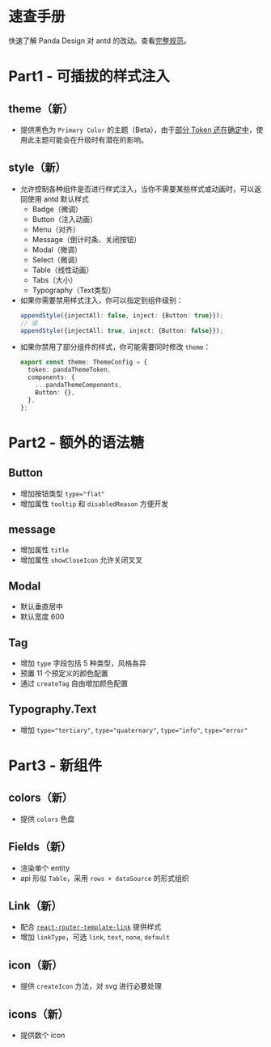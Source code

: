 # 速查手册

快速了解 Panda Design 对 antd 的改动。查看[完整规范](https://panda-design-team.github.io/)。

# Part1 - 可插拔的样式注入

## theme（新）

- 提供黑色为 `Primary Color` 的主题（Beta），由于[部分 Token 还在确定中](https://github.com/ant-design/ant-design/issues/38975)，使用此主题可能会在升级时有潜在的影响。

## style（新）

- 允许控制各种组件是否进行样式注入，当你不需要某些样式或动画时，可以返回使用 antd 默认样式
  - Badge（微调）
  - Button（注入动画）
  - Menu（对齐）
  - Message（倒计时条、关闭按钮）
  - Modal（微调）
  - Select（微调）
  - Table（线性动画）
  - Tabs（大小）
  - Typography（Text类型）
- 如果你需要禁用样式注入，你可以指定到组件级别：
  ```typescript
  appendStyle({injectAll: false, inject: {Button: true}});
  // 或
  appendStyle({injectAll: true, inject: {Button: false}});
  ```
- 如果你禁用了部分组件的样式，你可能需要同时修改 `theme`：
  ```typescript
  export const theme: ThemeConfig = {
    token: pandaThemeToken,
    components: {
      ...pandaThemeComponents,
      Button: {},
    },
  };
  ```

# Part2 - 额外的语法糖

## Button

- 增加按钮类型 `type="flat"`
- 增加属性 `tooltip` 和 `disabledReason` 方便开发

## message

- 增加属性 `title`
- 增加属性 `showCloseIcon` 允许关闭叉叉

## Modal

- 默认垂直居中
- 默认宽度 600

## Tag

- 增加 `type` 字段包括 5 种类型，风格各异
- 预置 11 个预定义的颜色配置
- 通过 `createTag` 自由增加颜色配置

## Typography.Text

- 增加 `type="tertiary"`, `type="quaternary"`, `type="info"`, `type="error"`

# Part3 - 新组件

## colors（新）

- 提供 `colors` 色盘

## Fields（新）

- 渲染单个 entity
- api 形似 `Table`，采用 `rows + dataSource` 的形式组织

## Link（新）

- 配合 [`react-router-template-link`](https://github.com/dancerphil/react-router-template-link) 提供样式
- 增加 `linkType`，可选 `link`, `text`, `none`, `default`

## icon（新）

- 提供 `createIcon` 方法，对 svg 进行必要处理

## icons（新）

- 提供数个 icon
